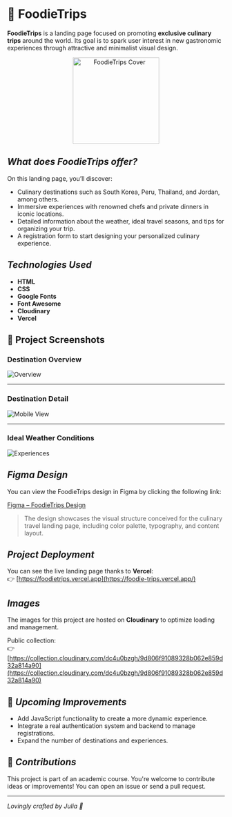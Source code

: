 # 🍴 FoodieTrips

**FoodieTrips** is a landing page focused on promoting **exclusive culinary trips** around the world. Its goal is to spark user interest in new gastronomic experiences through attractive and minimalist visual design.

<div align="center">
  <img src="https://res.cloudinary.com/dc4u0bzgh/image/upload/v1747497137/letra-f_p7i8qb.png" alt="FoodieTrips Cover" width="200"/>
</div>

## *What does FoodieTrips offer?*

On this landing page, you’ll discover:

- Culinary destinations such as South Korea, Peru, Thailand, and Jordan, among others.
- Immersive experiences with renowned chefs and private dinners in iconic locations.
- Detailed information about the weather, ideal travel seasons, and tips for organizing your trip.
- A registration form to start designing your personalized culinary experience.

## *Technologies Used*

- **HTML**
- **CSS**
- **Google Fonts**
- **Font Awesome**
- **Cloudinary**
- **Vercel**

## 📸 Project Screenshots

### Destination Overview
![Overview](https://res.cloudinary.com/dc4u0bzgh/image/upload/v1747579776/1_mibp74.png)

---

### Destination Detail
![Mobile View](https://res.cloudinary.com/dc4u0bzgh/image/upload/v1747579776/2_fhmzkd.png)

---

### Ideal Weather Conditions
![Experiences](https://res.cloudinary.com/dc4u0bzgh/image/upload/v1747579777/3_qhv81n.png)

## *Figma Design*

You can view the FoodieTrips design in Figma by clicking the following link:

[Figma – FoodieTrips Design](https://www.figma.com/design/CtAkCVm4uud9jc3FYms0NV/FoodieTrips?node-id=0-1&t=oyFSGJjiBowESWWG-1)

> The design showcases the visual structure conceived for the culinary travel landing page, including color palette, typography, and content layout.

## *Project Deployment*

You can see the live landing page thanks to **Vercel**:  
👉 [https://foodietrips.vercel.app](https://foodie-trips.vercel.app/)

## *Images*

The images for this project are hosted on **Cloudinary** to optimize loading and management.

Public collection:  
👉 [https://collection.cloudinary.com/dc4u0bzgh/9d806f91089328b062e859d32a814a90](https://collection.cloudinary.com/dc4u0bzgh/9d806f91089328b062e859d32a814a90)

## 🚀 *Upcoming Improvements*

- Add JavaScript functionality to create a more dynamic experience.
- Integrate a real authentication system and backend to manage registrations.
- Expand the number of destinations and experiences.

## 🤝 *Contributions*

This project is part of an academic course. You're welcome to contribute ideas or improvements! You can open an issue or send a pull request.

---

*Lovingly crafted by Julia 💞*


